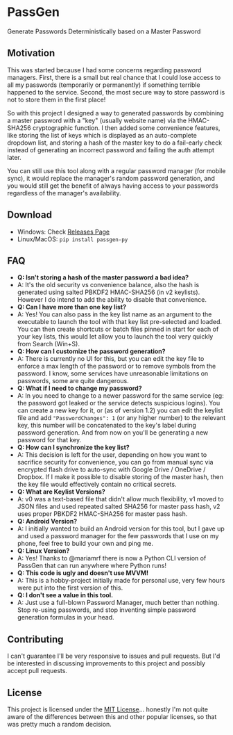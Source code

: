# PassGen
Generate Passwords Deterministically based on a Master Password

## Motivation
This was started because I had some concerns regarding password managers.
First, there is a small but real chance that I could lose access to all my passwords (temporarily or permanently) if something terrible happened to the service.
Second, the most secure way to store password is not to store them in the first place!

So with this project I designed a way to generated passwords by combining a master password with a "key" (usually website name) via the HMAC-SHA256 cryptographic function.
I then added some convenience features, like storing the list of keys which is displayed as an auto-complete dropdown list, and storing a hash of the master key to do a fail-early check instead of generating an incorrect password and failing the auth attempt later.

You can still use this tool along with a regular password manager (for mobile sync), it would replace the manager's random password generation, and you would still get the benefit of always having access to your passwords regardless of the manager's availability.

## Download
- Windows: Check [Releases Page](https://github.com/hassanselim0/PassGen/releases/latest)
- Linux/MacOS: `pip install passgen-py`

## FAQ
- **Q: Isn't storing a hash of the master password a bad idea?**
- A: It's the old security vs convenience balance, also the hash is generated using salted PBKDF2 HMAC-SHA256 (in v2 keylists). However I do intend to add the ability to disable that convenience.
- **Q: Can I have more than one key list?**
- A: Yes! You can also pass in the key list name as an argument to the executable to launch the tool with that key list pre-selected and loaded. You can then create shortcuts or batch files pinned in start for each of your key lists, this would let allow you to launch the tool very quickly from Search (Win+S).
- **Q: How can I customize the password generation?**
- A: There is currently no UI for this, but you can edit the key file to enforce a max length of the password or to remove symbols from the password. I know, some services have unreasonable limitations on passwords, some are quite dangerous.
- **Q: What if I need to change my password?**
- A: In you need to change to a newer password for the same service (eg: the password got leaked or the service detects suspicious logins). You can create a new key for it, or (as of version 1.2) you can edit the keylist file and add `"PasswordChanges": 1` (or any higher number) to the relevant key, this number will be concatenated to the key's label during password generation. And from now on you'll be generating a new password for that key.
- **Q: How can I synchronize the key list?**
- A: This decision is left for the user, depending on how you want to sacrifice security for convenience, you can go from manual sync via encrypted flash drive to auto-sync with Google Drive / OneDrive / Dropbox. If I make it possible to disable storing of the master hash, then the key file would effectively contain no critical secrets.
- **Q: What are Keylist Versions?**
- A: v0 was a text-based file that didn't allow much flexibility, v1 moved to JSON files and used repeated salted SHA256 for master pass hash, v2 uses proper PBKDF2 HMAC-SHA256 for master pass hash.
- **Q: Android Version?**
- A: I initially wanted to build an Android version for this tool, but I gave up and used a password manager for the few passwords that I use on my phone, feel free to build your own and ping me.
- **Q: Linux Version?**
- A: Yes! Thanks to @mariamrf there is now a Python CLI version of PassGen that can run anywhere where Python runs!
- **Q: This code is ugly and doesn't use MVVM!**
- A: This is a hobby-project initially made for personal use, very few hours were put into the first version of this.
- **Q: I don't see a value in this tool.**
- A: Just use a full-blown Password Manager, much better than nothing. Stop re-using passwords, and stop inventing simple password generation formulas in your head.

## Contributing
I can't guarantee I'll be very responsive to issues and pull requests. But I'd be interested in discussing improvements to this project and possibly accept pull requests.

## License
This project is licensed under the [MIT License](LICENSE)... honestly I'm not quite aware of the differences between this and other popular licenses, so that was pretty much a random decision.